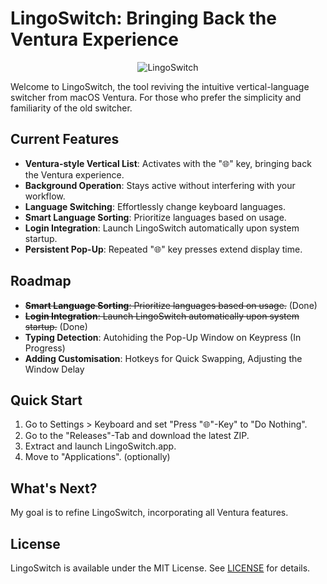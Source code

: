 # LingoSwitch: Bringing Back the Ventura Experience

<p align="center">
  <img src="https://s6.gifyu.com/images/S8iPn.gif" alt="LingoSwitch" width="auto" height="auto">
</p>

Welcome to LingoSwitch, the tool reviving the intuitive vertical-language switcher from macOS Ventura. For those who prefer the simplicity and familiarity of the old switcher.

## Current Features

- **Ventura-style Vertical List**: Activates with the "🌐" key, bringing back the Ventura experience.
- **Background Operation**: Stays active without interfering with your workflow.
- **Language Switching**: Effortlessly change keyboard languages.
- **Smart Language Sorting**: Prioritize languages based on usage.
- **Login Integration**: Launch LingoSwitch automatically upon system startup.
- **Persistent Pop-Up**: Repeated "🌐" key presses extend display time.

## Roadmap

- ~~**Smart Language Sorting**: Prioritize languages based on usage.~~ (Done)
- ~~**Login Integration**: Launch LingoSwitch automatically upon system startup.~~ (Done)
- **Typing Detection**: Autohiding the Pop-Up Window on Keypress (In Progress)
- **Adding Customisation**: Hotkeys for Quick Swapping, Adjusting the Window Delay

## Quick Start

1. Go to Settings > Keyboard and set "Press "🌐"-Key" to "Do Nothing".
2. Go to the "Releases"-Tab and download the latest ZIP.
3. Extract and launch LingoSwitch.app.
4. Move to "Applications". (optionally)

## What's Next?

My goal is to refine LingoSwitch, incorporating all Ventura features.

## License
LingoSwitch is available under the MIT License. See [LICENSE](LICENSE) for details.

